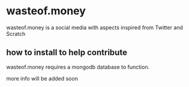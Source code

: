 # wasteof.money
wasteof.money is a social media with aspects inspired from Twitter and Scratch

## how to install to help contribute
wasteof.money requires a mongodb database to function.

more info will be added soon